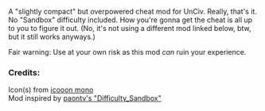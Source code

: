 A "slightly compact" but overpowered cheat mod for UnCiv. Really, that's it.<br>
No "Sandbox" difficulty included. How you're gonna get the cheat is all up to you to figure it out.
(No, it's not using a different mod linked below, btw, but it still works anyways.)<br>

Fair warning: Use at your own risk as this mod *can* ruin your experience.


### Credits:
Icon(s) from [icooon mono](https://icooon-mono.com/)<br>
Mod inspired by [paontv's "Difficulty_Sandbox"](https://github.com/paontv/Difficulty_Sandbox/)
